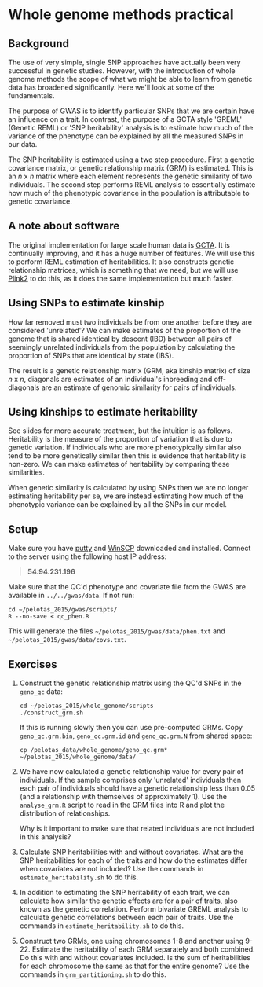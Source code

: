 Whole genome methods practical
==============================

## Background

The use of very simple, single SNP approaches have actually been very successful in genetic studies. However, with the introduction of whole genome methods the scope of what we might be able to learn from genetic data has broadened significantly. Here we'll look at some of the fundamentals.

The purpose of GWAS is to identify particular SNPs that we are certain have an influence on a trait. In contrast, the purpose of a GCTA style 'GREML' (Genetic REML) or 'SNP heritability' analysis is to estimate how much of the variance of the phenotype can be explained by all the measured SNPs in our data.

The SNP heritability is estimated using a two step procedure. First a genetic covariance matrix, or genetic relationship matrix (GRM) is estimated. This is an *n* x *n* matrix where each element represents the genetic similarity of two individuals. The second step performs REML analysis to essentially estimate how much of the phenotypic covariance in the population is attributable to genetic covariance. 


## A note about software

The original implementation for large scale human data is [GCTA](http://www.complextraitgenomics.com/software/gcta/). It is continually improving, and it has a huge number of features. We will use this to perform REML estimation of heritabilities. It also constructs genetic relationship matrices, which is something that we need, but we will use [Plink2](https://www.cog-genomics.org/plink2/) to do this, as it does the same implementation but much faster.


## Using SNPs to estimate kinship

How far removed must two individuals be from one another before they are considered 'unrelated'? We can make estimates of the proportion of the genome that is shared identical by descent (IBD) between all pairs of seemingly unrelated individuals from the population by calculating the proportion of SNPs that are identical by state (IBS). 

The result is a genetic relationship matrix (GRM, aka kinship matrix) of size *n* x *n*, diagonals are estimates of an individual's inbreeding and off-diagonals are an estimate of genomic similarity for pairs of individuals.


## Using kinships to estimate heritability

See slides for more accurate treatment, but the intuition is as follows. Heritability is the measure of the proportion of variation that is due to genetic variation. If individuals who are more phenotypically similar also tend to be more genetically similar then this is evidence that heritability is non-zero. We can make estimates of heritability by comparing these similarities.

When genetic similarity is calculated by using SNPs then we are no longer estimating heritability per se, we are instead estimating how much of the phenotypic variance can be explained by all the SNPs in our model.

## Setup

Make sure you have [putty](http://www.chiark.greenend.org.uk/~sgtatham/putty/download.html) and [WinSCP](http://winscp.net/eng/download.php) downloaded and installed. Connect to the server using the following host IP address:

> **54.94.231.196**

Make sure that the QC'd phenotype and covariate file from the GWAS are available in `../../gwas/data`. If not run:

    cd ~/pelotas_2015/gwas/scripts/
    R --no-save < qc_phen.R

This will generate the files `~/pelotas_2015/gwas/data/phen.txt` and `~/pelotas_2015/gwas/data/covs.txt`.

## Exercises

1. 	Construct the genetic relationship matrix using the QC'd SNPs in the `geno_qc` data:

        cd ~/pelotas_2015/whole_genome/scripts
        ./construct_grm.sh

	If this is running slowly then you can use pre-computed GRMs. Copy `geno_qc.grm.bin`, `geno_qc.grm.id` and `geno_qc.grm.N` from shared space:

	    cp /pelotas_data/whole_genome/geno_qc.grm* ~/pelotas_2015/whole_genome/data/


2. 	We have now calculated a genetic relationship value for every pair of individuals. If the sample comprises only 'unrelated' individuals then each pair of individuals should have a genetic relationship less than 0.05 (and a relationship with themselves of approximately 1). Use the `analyse_grm.R` script to read in the GRM files into R and plot the distribution of relationships. 

	Why is it important to make sure that related individuals are not included in this analysis?

3. 	Calculate SNP heritabilities with and without covariates. What are the SNP heritabilities for each of the traits and how do the estimates differ when covariates are not included? Use the commands in `estimate_heritability.sh` to do this.

4. 	In addition to estimating the SNP heritability of each trait, we can calculate how similar the genetic effects are for a pair of traits, also known as the genetic correlation. Perform bivariate GREML analysis to calculate genetic correlations between each pair of traits. Use the commands in `estimate_heritability.sh` to do this.

5. 	Construct two GRMs, one using chromosomes 1-8 and another using 9-22. Estimate the heritability of each GRM separately and both combined. Do this with and without covariates included. Is the sum of heritabilities for each chromosome the same as that for the entire genome? Use the commands in `grm_partitioning.sh` to do this.
